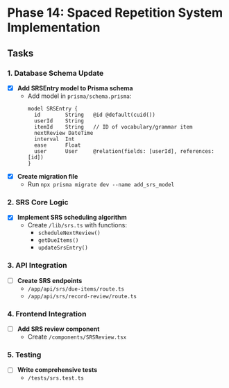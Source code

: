 # Phase 14: Spaced Repetition System Implementation

## Tasks

### 1. Database Schema Update
- [x] **Add SRSEntry model to Prisma schema**
  - Add model in `prisma/schema.prisma`:
    ```prisma
    model SRSEntry {
      id        String   @id @default(cuid())
      userId    String
      itemId    String   // ID of vocabulary/grammar item
      nextReview DateTime
      interval  Int
      ease      Float
      user      User     @relation(fields: [userId], references: [id])
    }
    ```
- [x] **Create migration file**
  - Run `npx prisma migrate dev --name add_srs_model`

### 2. SRS Core Logic
- [x] **Implement SRS scheduling algorithm**
  - Create `/lib/srs.ts` with functions:
    - `scheduleNextReview()`
    - `getDueItems()`
    - `updateSrsEntry()`

### 3. API Integration
- [ ] **Create SRS endpoints**
  - `/app/api/srs/due-items/route.ts`
  - `/app/api/srs/record-review/route.ts`

### 4. Frontend Integration
- [ ] **Add SRS review component**
  - Create `/components/SRSReview.tsx`

### 5. Testing
- [ ] **Write comprehensive tests**
  - `/tests/srs.test.ts`